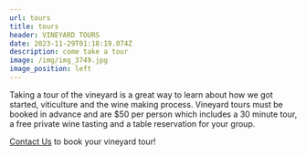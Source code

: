 ```yaml
---
url: tours
title: tours
header: VINEYARD TOURS
date: 2023-11-29T01:18:19.074Z
description: come take a tour
image: /img/img_3749.jpg
image_position: left
---
```

Taking a tour of the vineyard is a great way to learn about how we got started, viticulture and the wine making process. Vineyard tours must be booked in advance and are $50 per person which includes a 30 minute tour, a free private wine tasting and a table reservation for your group. 

[Contact Us](mailto:info@peacelovevino.net) to book your vineyard tour!